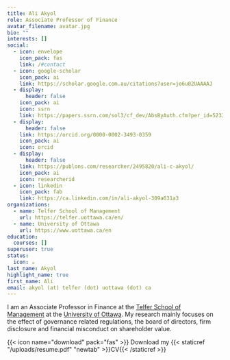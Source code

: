 ```yaml
---
title: Ali Akyol
role: Associate Professor of Finance
avatar_filename: avatar.jpg
bio: ""
interests: []
social:
  - icon: envelope
    icon_pack: fas
    link: /#contact
  - icon: google-scholar
    icon_pack: ai
    link: https://scholar.google.com.au/citations?user=jo6u02UAAAAJ
  - display:
      header: false
    icon_pack: ai
    icon: ssrn
    link: https://papers.ssrn.com/sol3/cf_dev/AbsByAuth.cfm?per_id=523338
  - display:
      header: false
    link: https://orcid.org/0000-0002-3493-0359
    icon_pack: ai
    icon: orcid
  - display:
      header: false
    link: https://publons.com/researcher/2495820/ali-c-akyol/
    icon_pack: ai
    icon: researcherid
  - icon: linkedin
    icon_pack: fab
    link: https://ca.linkedin.com/in/ali-akyol-309a631a3
organizations:
  - name: Telfer School of Management
    url: https://telfer.uottawa.ca/en/
  - name: University of Ottawa
    url: https://www.uottawa.ca/en
education:
  courses: []
superuser: true
status:
  icon: ☕️
last_name: Akyol
highlight_name: true
first_name: Ali
email: akyol (at) telfer (dot) uottawa (dot) ca
---
```





I am an Associate Professor in Finance at the [Telfer School of Management](https://telfer.uottawa.ca/en/) at the [University of Ottawa](https://www.uottawa.ca/en). My research mainly focuses on the effect of governance related regulations, the board of directors, firm disclosure and financial misconduct on shareholder value. 

{{< icon name="download" pack="fas" >}} Download my {{< staticref "/uploads/resume.pdf" "newtab" >}}CV{{< /staticref >}}
